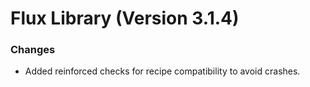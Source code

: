 # Flux Library (Version 3.1.4)

### Changes
- Added reinforced checks for recipe compatibility to avoid crashes.
